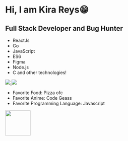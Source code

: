 # Hi, I am Kira Reys😁
## Full Stack Developer and Bug Hunter
<ul>
  <li>ReactJs</li>
  <li>Go</li>
  <li>JavaScript</li>
  <li>ES6</li>
  <li>Figma</li>
  <li>Node.js</li>
  <li>C and other technologies!</li>
</ul>
<a href="https://discord.com/"><img src="https://img.shields.io/badge/Discord-Kira%20Reys%232749-blue?style=plastic&logo=discord.svg" /> </a>
<a href="https://instagram.com/kira.reys"><img src="https://img.shields.io/badge/Instagram-Kira%20Reys-purple?style=plastic&logo=instagram"/> </a>

* Favorite Food: Pizza ofc 
* Favorite Anime: Code Geass
* Favorite Programming Language: Javascript

<a href="https://hackerone.com/0x6964696f74"><img src="https://res-1.cloudinary.com/crunchbase-production/image/upload/c_lpad,h_256,w_256,f_auto,q_auto:eco/dgsrzgjf4paklpbom6uj" width=80px height=80px/></a>

